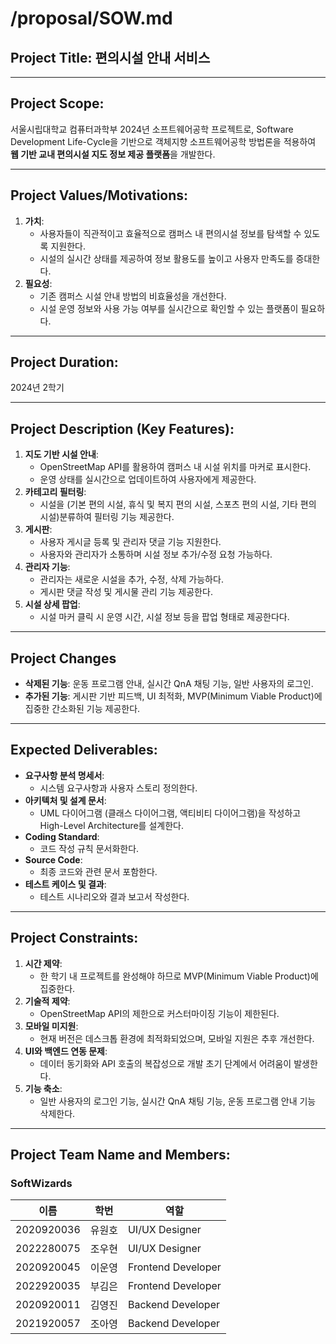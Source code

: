 # /proposal/SOW.md

## Project Title: 편의시설 안내 서비스

---

## Project Scope:
서울시립대학교 컴퓨터과학부 2024년 소프트웨어공학 프로젝트로, Software Development Life-Cycle을 기반으로 객체지향 소프트웨어공학 방법론을 적용하여 **웹 기반 교내 편의시설 지도 정보 제공 플랫폼**을 개발한다.

---

## Project Values/Motivations:
1. **가치**:
    - 사용자들이 직관적이고 효율적으로 캠퍼스 내 편의시설 정보를 탐색할 수 있도록 지원한다.
    - 시설의 실시간 상태를 제공하여 정보 활용도를 높이고 사용자 만족도를 증대한다.
2. **필요성**:
    - 기존 캠퍼스 시설 안내 방법의 비효율성을 개선한다.
    - 시설 운영 정보와 사용 가능 여부를 실시간으로 확인할 수 있는 플랫폼이 필요하다.

---

## Project Duration:
2024년 2학기

---

## Project Description (Key Features):
1. **지도 기반 시설 안내**:
   - OpenStreetMap API를 활용하여 캠퍼스 내 시설 위치를 마커로 표시한다.
   - 운영 상태를 실시간으로 업데이트하여 사용자에게 제공한다.
2. **카테고리 필터링**:
   - 시설을 (기본 편의 시설, 휴식 및 복지 편의 시설, 스포츠 편의 시설, 기타 편의 시설)분류하여 필터링 기능 제공한다.
3. **게시판**:
   - 사용자 게시글 등록 및 관리자 댓글 기능 지원한다.
   - 사용자와 관리자가 소통하며 시설 정보 추가/수정 요청 가능하다.
4. **관리자 기능**:
   - 관리자는 새로운 시설을 추가, 수정, 삭제 가능하다.
   - 게시판 댓글 작성 및 게시물 관리 기능 제공한다.
5. **시설 상세 팝업**:
   - 시설 마커 클릭 시 운영 시간, 시설 정보 등을 팝업 형태로 제공한다다.

---

## Project Changes
- **삭제된 기능**: 운동 프로그램 안내, 실시간 QnA 채팅 기능, 일반 사용자의 로그인.
- **추가된 기능**: 게시판 기반 피드백, UI 최적화, MVP(Minimum Viable Product)에 집중한 간소화된 기능 제공한다.

---

## Expected Deliverables:
- **요구사항 분석 명세서**:
  - 시스템 요구사항과 사용자 스토리 정의한다.
- **아키텍처 및 설계 문서**:
  - UML 다이어그램 (클래스 다이어그램, 액티비티 다이어그램)을 작성하고 High-Level Architecture를 설계한다.
- **Coding Standard**:
  - 코드 작성 규칙 문서화한다.
- **Source Code**:
  - 최종 코드와 관련 문서 포함한다.
- **테스트 케이스 및 결과**:
  - 테스트 시나리오와 결과 보고서 작성한다.

---

## Project Constraints:
1. **시간 제약**:
   - 한 학기 내 프로젝트를 완성해야 하므로 MVP(Minimum Viable Product)에 집중한다.
2. **기술적 제약**:
   - OpenStreetMap API의 제한으로 커스터마이징 기능이 제한된다.
3. **모바일 미지원**:
   - 현재 버전은 데스크톱 환경에 최적화되었으며, 모바일 지원은 추후 개선한다.
4. **UI와 백엔드 연동 문제**:
   - 데이터 동기화와 API 호출의 복잡성으로 개발 초기 단계에서 어려움이 발생한다.
5. **기능 축소**:
    - 일반 사용자의 로그인 기능, 실시간 QnA 채팅 기능, 운동 프로그램 안내 기능 삭제한다.

---

## Project Team Name and Members:

### **SoftWizards**

| 이름 | 학번 | 역할 |
| --- | --- | --- |
| 2020920036 | 유원호 | UI/UX Designer |
| 2022280075 | 조우현 | UI/UX Designer |
| 2020920045 | 이운영 | Frontend Developer |
| 2022920035 | 부김은 | Frontend Developer |
| 2020920011 | 김영진 | Backend Developer |
| 2021920057 | 조아영 | Backend Developer |
